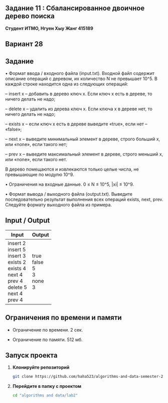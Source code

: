 ## Задание 11 : Сбалансированное двоичное дерево поиска

**Студент ИТМО,  Нгуен Хыу Жанг  415189**  

## Вариант 28

## Задание

• Формат ввода / входного файла (input.txt). Входной файл содержит описание операций с деревом, их количество N не превышает 10^5. В каждой строке находится одна из следующих операций:

– insert x – добавить в дерево ключ x. Если ключ x есть в дереве, то ничего делать не надо;

– delete x – удалить из дерева ключ x. Если ключа x в дереве нет, то ничего делать не надо;

– exists x – если ключ x есть в дереве выведите «true», если нет – «false»;

– next x – выведите минимальный элемент в дереве, строго больший x, или «none», если такого нет;

– prev x – выведите максимальный элемент в дереве, строго меньший x, или «none», если такого нет.

В дерево помещаются и извлекаются только целые числа, не превышающие по модулю 10^9.

• Ограничения на входные данные. 0 ≤ N ≤ 10^5, |xi| ≤ 10^9.

• Формат вывода / выходного файла (output.txt). Выведите последовательно результат выполнения всех операций exists, next, prev. Следуйте формату выходного файла из примера.

 
## Input / Output 

| Input                                                                                                                        | Output                                         |   
|------------------------------------------------------------------------------------------------------------------------------|------------------------------------------------|
| insert 2<br/>insert 5<br/>insert 3<br/>exists 2<br/>exists 4<br/>next 4<br/>prev 4<br/>delete 5<br/>next 4<br/>prev 4        | true<br/>false<br/>5<br/>3<br/>none<br/>3      |


## Ограничения по времени и памяти

- Ограничение по времени. 2 сек.

- Ограничение по памяти. 512 мб.


## Запуск проекта
1. **Клонируйте репозиторий**
   ```bash
   git clone https://github.com/haha523/algorithms-and-data-semester-2.git
   ```
2. **Перейдите в папку с проектом**
   ```bash
   cd "algorithms and data/lab2"
   ```

